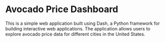 # Avocado Price Dashboard

This is a simple web application built using Dash, a Python framework for building interactive web applications. The application allows users to explore avocado price data for different cities in the United States.

